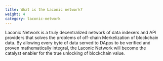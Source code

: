 ```yaml
---
title: What is the Laconic network?
weight: 4
category: laconic-network
---
```


Laconic Network is a truly decentralized network of data indexers and API providers that solves the problems of off-chain Merkelization of blockchain data. By allowing every byte of data served to DApps to be verified and proven mathematically integral, the Laconic Network will become the catalyst enabler for the true unlocking of blockchain value. 
